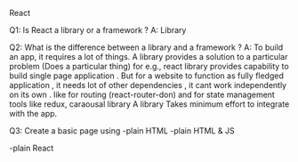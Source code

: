 React

Q1: Is React a library or a framework ?
A: Library

Q2: What is the difference between a library and a framework ?
A: To build an app, it requires a lot of things. A library provides a solution to a particular problem (Does a particular thing) for e.g., react library provides capability to build single page application . But for a website to function as fully fledged application , it needs lot of other dependencies , it cant work independently on its own . like for routing (react-router-don) and for state management tools like redux, caraousal library
A library Takes minimum effort to integrate with the app.

Q3: Create a basic page using
-plain HTML
-plain HTML & JS
<script>
    const heading = document.createElement('h1');
    heading.innerHTML = "Namaste Everyone!";
    const parent = document.getElementById('root')
    parent.appendChild(heading)
</script>
-plain React


